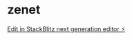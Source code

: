 # zenet

[Edit in StackBlitz next generation editor ⚡️](https://stackblitz.com/~/github.com/C-A-Y-D-E/zenet)